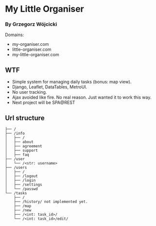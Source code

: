 # My Little Organiser


### By Grzegorz Wójcicki


Domains:

* my-organiser.com
* little-organiser.com
* my-little-organiser.com

## WTF

* Simple system for managing daily tasks (bonus: map view).
* Django, Leaflet, DataTables, MetroUI.
* No user tracking.
* Ajax avoided like fire. No real reason. Just wanted it to work this way.
* Next project will be SPA@REST

## Url structure

```
├── /
├── /info
│   ├── /
│   ├── about
│   ├── agreement
│   ├── support
│   ├── faq
├── /user
│   └── /<str: username>
├── /users
│   ├── /
│   ├── /logout
│   ├── /login
│   ├── /settings
│   └── /passwd
└── /tasks
    ├── /
    ├── /history/ not implemented yet.
    ├── /map
    ├── /new
    ├── /<int: task_id>/
    └── /<int: task_id>/edit/
```